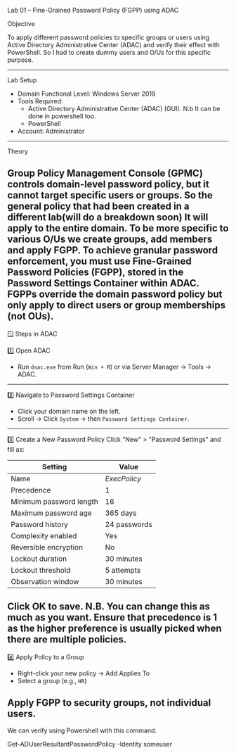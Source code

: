 Lab 01 – Fine-Grained Password Policy (FGPP) using ADAC

Objective

To apply different password policies to specific groups or users using Active Directory Administrative Center (ADAC) and verify their effect with PowerShell.
So I had to create dummy users and O/Us for this specific purpose.

---
Lab Setup
- Domain Functional Level: Windows Server 2019
- Tools Required:
  - Active Directory Administrative Center (ADAC) (GUI). N.b It can be done in powershell too.
  - PowerShell
- Account: Administrator
---

 Theory

Group Policy Management Console (GPMC) controls domain-level password policy, but it cannot target specific users or groups. So the general policy that had been created in a different lab(will do a breakdown soon)
It will apply to the entire domain. To be more specific to various O/Us we create groups, add members and apply FGPP.
To achieve granular password enforcement, you must use Fine-Grained Password Policies (FGPP), stored in the Password Settings Container within ADAC.
FGPPs override the domain password policy but only apply to direct users or group memberships (not OUs).
---
 🪟 Steps in ADAC

1️⃣ Open ADAC
- Run `dsac.exe` from Run (`Win + R`) or via Server Manager → Tools → ADAC.
---
2️⃣ Navigate to Password Settings Container
- Click your domain name on the left.
- Scroll → Click `System` → then `Password Settings Container`.
---
3️⃣ Create a New Password Policy
Click "New" > "Password Settings" and fill as:

| Setting                  | Value                |
|--------------------------|----------------------|
| Name                     | *ExecPolicy*          |
| Precedence               | 1                    |
| Minimum password length  | 16                   |
| Maximum password age     | 365 days             |
| Password history         | 24 passwords         |
| Complexity enabled       | Yes                  |
| Reversible encryption    | No                   |
| Lockout duration         | 30 minutes           |
| Lockout threshold        | 5 attempts           |
| Observation window       | 30 minutes           |

Click OK to save.
N.B. You can change this as much as you want. Ensure that precedence is 1 as the higher preference is usually picked when there are multiple policies.
---
4️⃣ Apply Policy to a Group
- Right-click your new policy → Add Applies To
- Select a group (e.g., `HR`)

Apply FGPP to security groups, not individual users.
---
We can verify using Powershell with this command.

Get-ADUserResultantPasswordPolicy -Identity someuser
